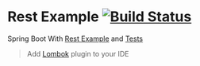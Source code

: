 # Rest Example [![Build Status](https://travis-ci.org/mguilherme/rest-example.svg?branch=master)](https://travis-ci.org/mguilherme/rest-example)

Spring Boot With [Rest Example](src/main/java/com/guilherme/miguel/controller/HomeController.java) and [Tests](src/test/java/com/guilherme/miguel/HomeControllerTests.java)

>Add [Lombok](https://projectlombok.org/index.html) plugin to your IDE